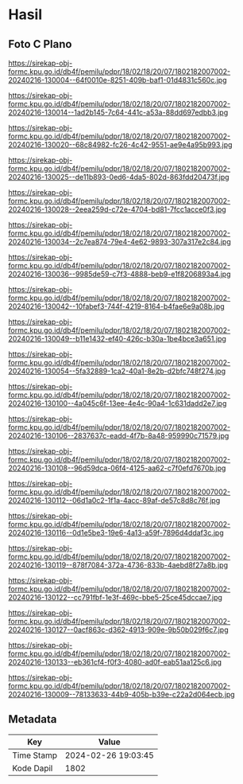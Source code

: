 # Hasil

## Foto C Plano

https://sirekap-obj-formc.kpu.go.id/db4f/pemilu/pdpr/18/02/18/20/07/1802182007002-20240216-130004--64f0010e-8251-409b-baf1-01d4831c560c.jpg

https://sirekap-obj-formc.kpu.go.id/db4f/pemilu/pdpr/18/02/18/20/07/1802182007002-20240216-130014--1ad2b145-7c64-441c-a53a-88dd697edbb3.jpg

https://sirekap-obj-formc.kpu.go.id/db4f/pemilu/pdpr/18/02/18/20/07/1802182007002-20240216-130020--68c84982-fc26-4c42-9551-ae9e4a95b993.jpg

https://sirekap-obj-formc.kpu.go.id/db4f/pemilu/pdpr/18/02/18/20/07/1802182007002-20240216-130025--de11b893-0ed6-4da5-802d-863fdd20473f.jpg

https://sirekap-obj-formc.kpu.go.id/db4f/pemilu/pdpr/18/02/18/20/07/1802182007002-20240216-130028--2eea259d-c72e-4704-bd81-7fcc1acce0f3.jpg

https://sirekap-obj-formc.kpu.go.id/db4f/pemilu/pdpr/18/02/18/20/07/1802182007002-20240216-130034--2c7ea874-79e4-4e62-9893-307a317e2c84.jpg

https://sirekap-obj-formc.kpu.go.id/db4f/pemilu/pdpr/18/02/18/20/07/1802182007002-20240216-130036--9985de59-c7f3-4888-beb9-e1f8206893a4.jpg

https://sirekap-obj-formc.kpu.go.id/db4f/pemilu/pdpr/18/02/18/20/07/1802182007002-20240216-130042--10fabef3-744f-4219-8164-b4fae6e9a08b.jpg

https://sirekap-obj-formc.kpu.go.id/db4f/pemilu/pdpr/18/02/18/20/07/1802182007002-20240216-130049--b11e1432-ef40-426c-b30a-1be4bce3a651.jpg

https://sirekap-obj-formc.kpu.go.id/db4f/pemilu/pdpr/18/02/18/20/07/1802182007002-20240216-130054--5fa32889-1ca2-40a1-8e2b-d2bfc748f274.jpg

https://sirekap-obj-formc.kpu.go.id/db4f/pemilu/pdpr/18/02/18/20/07/1802182007002-20240216-130100--4a045c6f-13ee-4e4c-90a4-1c631dadd2e7.jpg

https://sirekap-obj-formc.kpu.go.id/db4f/pemilu/pdpr/18/02/18/20/07/1802182007002-20240216-130106--2837637c-eadd-4f7b-8a48-959990c71579.jpg

https://sirekap-obj-formc.kpu.go.id/db4f/pemilu/pdpr/18/02/18/20/07/1802182007002-20240216-130108--96d59dca-06f4-4125-aa62-c7f0efd7670b.jpg

https://sirekap-obj-formc.kpu.go.id/db4f/pemilu/pdpr/18/02/18/20/07/1802182007002-20240216-130112--06d1a0c2-1f1a-4acc-89af-de57c8d8c76f.jpg

https://sirekap-obj-formc.kpu.go.id/db4f/pemilu/pdpr/18/02/18/20/07/1802182007002-20240216-130116--0d1e5be3-19e6-4a13-a59f-7896d4ddaf3c.jpg

https://sirekap-obj-formc.kpu.go.id/db4f/pemilu/pdpr/18/02/18/20/07/1802182007002-20240216-130119--878f7084-372a-4736-833b-4aebd8f27a8b.jpg

https://sirekap-obj-formc.kpu.go.id/db4f/pemilu/pdpr/18/02/18/20/07/1802182007002-20240216-130122--cc791fbf-1e3f-469c-bbe5-25ce45dccae7.jpg

https://sirekap-obj-formc.kpu.go.id/db4f/pemilu/pdpr/18/02/18/20/07/1802182007002-20240216-130127--0acf863c-d362-4913-909e-9b50b029f6c7.jpg

https://sirekap-obj-formc.kpu.go.id/db4f/pemilu/pdpr/18/02/18/20/07/1802182007002-20240216-130133--eb361cf4-f0f3-4080-ad0f-eab51aa125c6.jpg

https://sirekap-obj-formc.kpu.go.id/db4f/pemilu/pdpr/18/02/18/20/07/1802182007002-20240216-130009--78133633-44b9-405b-b39e-c22a2d064ecb.jpg


## Metadata

| Key        | Value               |
| ---------- | ------------------- |
| Time Stamp | 2024-02-26 19:03:45 |
| Kode Dapil | 1802                |



